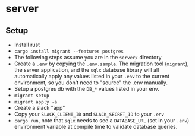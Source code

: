 # server

## Setup

* Install rust
* `cargo install migrant --features postgres`
* The following steps assume you are in the `server/` directory  
* Create a `.env` by copying the `.env.sample`. The migration tool (`migrant`),
  the server application, and the `sqlx`  database library will all automatically
  apply any values listed in your `.env` to the current environment, so you don't
  need to "source" the .env manually.
* Setup a postgres db with the `DB_*` values listed in your env.
* `migrant setup`
* `migrant apply -a`
* Create a slack "app"
* Copy your `SLACK_CLIENT_ID` and `SLACK_SECRET_ID` to your `.env`
* `cargo run`, note that `sqlx` needs to see a `DATABASE_URL` (set in your `.env`)
  environment variable at compile time to validate database queries.
